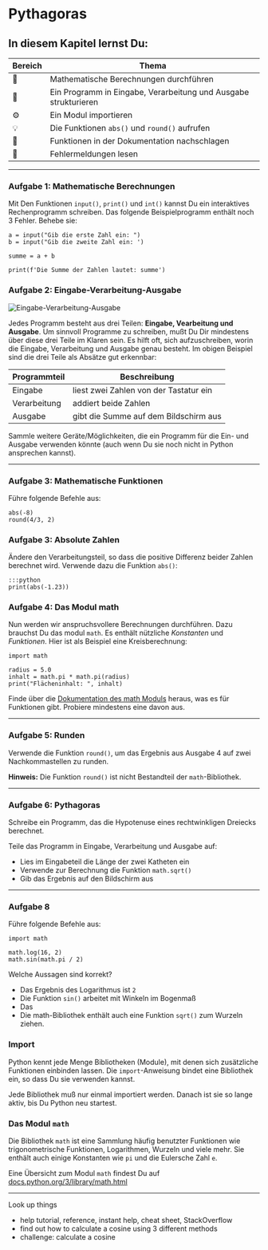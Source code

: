 
# Pythagoras

## In diesem Kapitel lernst Du:

| Bereich | Thema |
|---------|-------|
| 💼 | Mathematische Berechnungen durchführen |
| 🔀 | Ein Programm in Eingabe, Verarbeitung und Ausgabe strukturieren |
| ⚙ | Ein Modul importieren |
| 💡 | Die Funktionen `abs()` und `round()` aufrufen |
| 🔧 | Funktionen in der Dokumentation nachschlagen |
| 🐞 | Fehlermeldungen lesen |

----

### Aufgabe 1: Mathematische Berechnungen

Mit Den Funktionen `input()`, `print()` und `int()` kannst Du ein interaktives Rechenprogramm schreiben. Das folgende Beispielprogramm enthält noch 3 Fehler. Behebe sie:

    a = input("Gib die erste Zahl ein: ")
    b = input("Gib die zweite Zahl ein: ')

    summe = a + b

    print(f'Die Summe der Zahlen lautet: summe')


### Aufgabe 2: Eingabe-Verarbeitung-Ausgabe

![Eingabe-Verarbeitung-Ausgabe](../images/IPO.png)

Jedes Programm besteht aus drei Teilen: **Eingabe, Vearbeitung und Ausgabe**. Um sinnvoll Programme zu schreiben, mußt Du Dir mindestens über diese drei Teile im Klaren sein. Es hilft oft, sich aufzuschreiben, worin die Eingabe, Verarbeitung und Ausgabe genau besteht. Im obigen Beispiel sind die drei Teile als Absätze gut erkennbar:

| Programmteil | Beschreibung |
|--------------|--------------|
| Eingabe      | liest zwei Zahlen von der Tastatur ein |
| Verarbeitung | addiert beide Zahlen |
| Ausgabe      | gibt die Summe auf dem Bildschirm aus |

Sammle weitere Geräte/Möglichkeiten, die ein Programm für die Ein- und Ausgabe verwenden könnte (auch wenn Du sie noch nicht in Python ansprechen kannst).

----

### Aufgabe 3: Mathematische Funktionen

Führe folgende Befehle aus:

    abs(-8)
    round(4/3, 2)


### Aufgabe 3: Absolute Zahlen

Ändere den Verarbeitungsteil, so dass die positive Differenz beider Zahlen berechnet wird. Verwende dazu die Funktion `abs()`:

    :::python
    print(abs(-1.23))

### Aufgabe 4: Das Modul math

Nun werden wir anspruchsvollere Berechnungen durchführen.
Dazu brauchst Du das modul `math`. Es enthält nützliche *Konstanten* und *Funktionen*.
Hier ist als Beispiel eine Kreisberechnung:

    import math

    radius = 5.0
    inhalt = math.pi * math.pi(radius)
    print("Flächeninhalt: ", inhalt)

Finde über die [Dokumentation des math Moduls](https://docs.python.org/3/library/math.html) heraus, was es für Funktionen gibt. Probiere mindestens eine davon aus.

----

### Aufgabe 5: Runden

Verwende die Funktion `round()`, um das Ergebnis aus Ausgabe 4 auf zwei Nachkommastellen zu runden.

**Hinweis:** Die Funktion `round()` ist nicht Bestandteil der `math`-Bibliothek.

----

### Aufgabe 6: Pythagoras

Schreibe ein Programm, das die Hypotenuse eines rechtwinkligen Dreiecks berechnet.

Teile das Programm in Eingabe, Verarbeitung und Ausgabe auf:

* Lies im Eingabeteil die Länge der zwei Katheten ein
* Verwende zur Berechnung die Funktion `math.sqrt()`
* Gib das Ergebnis auf den Bildschirm aus


---------------------------------------

### Aufgabe 8

Führe folgende Befehle aus:

    import math

    math.log(16, 2)
    math.sin(math.pi / 2)

Welche Aussagen sind korrekt?

* Das Ergebnis des Logarithmus ist `2`
* Die Funktion `sin()` arbeitet mit Winkeln im Bogenmaß
* Das
* Die math-Bibliothek enthält auch eine Funktion `sqrt()` zum Wurzeln ziehen.

### Import

Python kennt jede Menge Bibliotheken (Module), mit denen sich zusätzliche Funktionen einbinden lassen. Die `import`-Anweisung bindet eine Bibliothek ein, so dass Du sie verwenden kannst.

Jede Bibliothek muß nur einmal importiert werden. Danach ist sie so lange aktiv, bis Du Python neu startest.

### Das Modul `math`

Die Bibliothek `math` ist eine Sammlung häufig benutzter Funktionen wie trigonometrische Funktionen, Logarithmen, Wurzeln und viele mehr. Sie enthält auch einige Konstanten wie `pi` und die Eulersche Zahl `e`.

Eine Übersicht zum Modul `math` findest Du auf [docs.python.org/3/library/math.html](https://docs.python.org/3/library/math.html)

----


Look up things
* help tutorial, reference, instant help, cheat sheet, StackOverflow
* find out how to calculate a cosine using 3 different methods
* challenge: calculate a cosine
